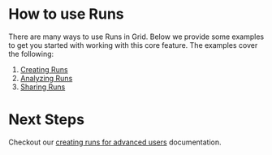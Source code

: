 # How to use Runs
There are many ways to use Runs in Grid. Below we provide some examples to get you started with working with this core feature. The examples cover the following:
1. [Creating Runs](https://docs.grid.ai/runs/creating-runs)
2. [Analyzing Runs](https://docs.grid.ai/features/runs/analyzing-runs)
3. [Sharing Runs](https://docs.grid.ai/features/runs/sharing-runs)

# Next Steps
Checkout our [creating runs for advanced users](https://docs.grid.ai/runs/adv-creating-runs) documentation.
